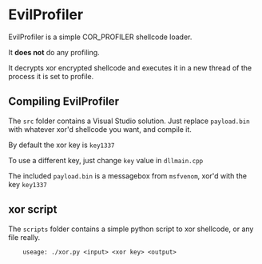 # EvilProfiler

EvilProfiler is a simple COR_PROFILER shellcode loader.

It __does not__ do any profiling.

It decrypts xor encrypted shellcode and executes it in a new thread of the process it is set to profile.

## Compiling EvilProfiler

The `src` folder contains a Visual Studio solution. Just replace `payload.bin` with whatever xor'd shellcode you want, and compile it.

By default the xor key is `key1337`

To use a different key, just change `key` value in `dllmain.cpp`

The included `payload.bin` is a messagebox from `msfvenom`, xor'd with the key `key1337`

## xor script

The `scripts` folder contains a simple python script to xor shellcode, or any file really.

        useage: ./xor.py <input> <xor key> <output>
